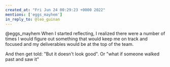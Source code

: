 ```yaml
---
created_at: "Fri Jun 24 00:29:23 +0000 2022"
mentions: ['eggs_mayhem']
in_reply_to: @leo_guinan
---
```


@eggs_mayhem When I started reflecting, I realized there were a number of times I would figure out something that would keep me on track and focused and my deliverables would be at the top of the team.

And then get told: "But it doesn't look good". Or "what if someone walked past and saw it"